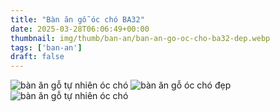 ```yaml
---
title: "Bàn ăn gỗ óc chó BA32"
date: 2025-03-28T06:06:49+00:00
thumbnail: img/thumb/ban-an/ban-an-go-oc-cho-ba32-dep.webp
tags: ['ban-an']
draft: false
---
```

![bàn ăn gỗ tự nhiên óc chó](/img/ban-an/ba32/ban-an-go-oc-cho-ba32-1.webp)
![bàn ăn gỗ óc chó đẹp](/img/ban-an/ba32/ban-an-go-oc-cho-ba32-2.webp)
![bàn ăn gỗ tự nhiên óc chó](/img/ban-an/ba32/ban-an-go-oc-cho-ba32-3.webp)